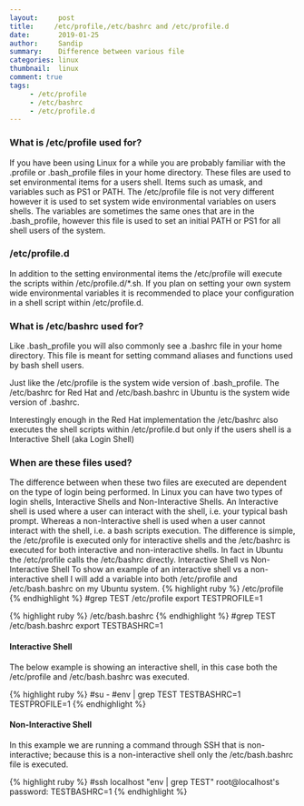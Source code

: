 ```yaml
---
layout:     post
title:     /etc/profile,/etc/bashrc and /etc/profile.d
date:       2019-01-25
author:     Sandip
summary:    Difference between various file
categories: linux
thumbnail:  linux 
comment: true
tags:
     - /etc/profile
     - /etc/bashrc
     - /etc/profile.d
---
```

### What is /etc/profile used for? 
If you have been using Linux for a while you are probably familiar with the .profile or .bash_profile files in your home directory. These files are used to set environmental items for a users shell. Items such as umask, and variables such as PS1 or PATH.
The /etc/profile file is not very different however it is used to set system wide environmental variables on users shells. The variables are sometimes the same ones that are in the .bash_profile, however this file is used to set an initial PATH or PS1 for all shell users of the system.

### /etc/profile.d
In addition to the setting environmental items the /etc/profile will execute the scripts within /etc/profile.d/*.sh. If you plan on setting your own system wide environmental variables it is recommended to place your configuration in a shell script within /etc/profile.d.

### What is /etc/bashrc used for?
Like .bash_profile you will also commonly see a .bashrc file in your home directory. This file is meant for setting command aliases and functions used by bash shell users.

Just like the /etc/profile is the system wide version of .bash_profile. The /etc/bashrc for Red Hat and /etc/bash.bashrc in Ubuntu is the system wide version of .bashrc.

Interestingly enough in the Red Hat implementation the /etc/bashrc also executes the shell scripts within /etc/profile.d but only if the users shell is a Interactive Shell (aka Login Shell)

### When are these files used?
The difference between when these two files are executed are dependent on the type of login being performed. In Linux you can have two types of login shells, Interactive Shells and Non-Interactive Shells. An Interactive shell is used where a user can interact with the shell, i.e. your typical bash prompt. Whereas a non-Interactive shell is used when a user cannot interact with the shell, i.e. a bash scripts execution.
The difference is simple, the /etc/profile is executed only for interactive shells and the /etc/bashrc is executed for both interactive and non-interactive shells. In fact in Ubuntu the /etc/profile calls the /etc/bashrc directly.
Interactive Shell vs Non-Interactive Shell
To show an example of an interactive shell vs a non-interactive shell I will add a variable into both /etc/profile and /etc/bash.bashrc on my Ubuntu system.
{% highlight ruby %}
/etc/profile
{% endhighlight %}
#grep TEST /etc/profile
export TESTPROFILE=1

{% highlight ruby %}
/etc/bash.bashrc
{% endhighlight %}
#grep TEST /etc/bash.bashrc 
export TESTBASHRC=1

#### Interactive Shell
The below example is showing an interactive shell, in this case both the /etc/profile and /etc/bash.bashrc was executed.

{% highlight ruby %}
#su -
#env | grep TEST
TESTBASHRC=1
TESTPROFILE=1
{% endhighlight %}


#### Non-Interactive Shell

In this example we are running a command through SSH that is non-interactive; because this is a non-interactive shell only the /etc/bash.bashrc file is executed.

{% highlight ruby %}
#ssh localhost "env | grep TEST"
root@localhost's password: 
TESTBASHRC=1
{% endhighlight %}
